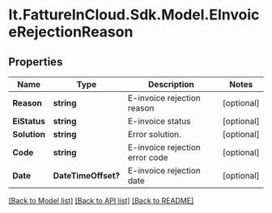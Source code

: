 # It.FattureInCloud.Sdk.Model.EInvoiceRejectionReason

## Properties

Name | Type | Description | Notes
------------ | ------------- | ------------- | -------------
**Reason** | **string** | E-invoice rejection reason | [optional] 
**EiStatus** | **string** | E-invoice status | [optional] 
**Solution** | **string** | Error solution. | [optional] 
**Code** | **string** | E-invoice rejection error code | [optional] 
**Date** | **DateTimeOffset?** | E-invoice rejection date | [optional] 

[[Back to Model list]](../README.md#documentation-for-models) [[Back to API list]](../README.md#documentation-for-api-endpoints) [[Back to README]](../README.md)

